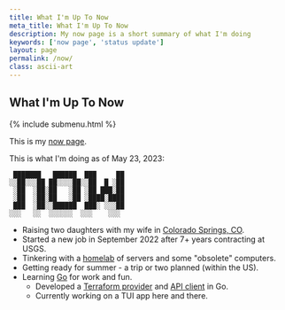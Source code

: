 ```yaml
---
title: What I'm Up To Now
meta_title: What I'm Up To Now
description: My now page is a short summary of what I'm doing
keywords: ['now page', 'status update']
layout: page
permalink: /now/
class: ascii-art
---
```

## What I'm Up To Now

{% include submenu.html %}

This is my [now page](https://nownownow.com/about).

This is what I'm doing as of May 23, 2023:

```ascii-art-right
 ███████   ██████  ███     ██
░░██░░░██ ██░░░░██░░██  █ ░██
 ░██  ░██░██   ░██ ░██ ███░██
 ░██  ░██░██   ░██ ░████░████
 ███  ░██░░██████  ███░ ░░░██
░░░   ░░  ░░░░░░  ░░░    ░░░
```

* Raising two daughters with my wife in [Colorado Springs, CO](https://en.wikipedia.org/wiki/Colorado_Springs%2C_Colorado).
* Started a new job in September 2022 after 7+ years contracting at USGS.
* Tinkering with a [homelab](/homelab) of servers and some "obsolete" computers.
* Getting ready for summer - a trip or two planned (within the US).
* Learning [Go](https://go.dev/) for work and fun.
  * Developed a [Terraform provider](https://github.com/LiveOakLabs/terraform-provider-readme)
    and [API client](https://github.com/LiveOakLabs/readme-api-go-client) in Go.
  * Currently working on a TUI app here and there.
